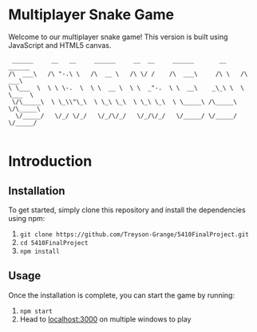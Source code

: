 # Multiplayer Snake Game

Welcome to our multiplayer snake game! This version is built using JavaScript and HTML5 canvas.
```
 ______     __   __     ______     __  __     ______       __     ______    
/\  ___\   /\ "-.\ \   /\  __ \   /\ \/ /    /\  ___\     /\ \   /\  ___\   
\ \___  \  \ \ \-.  \  \ \  __ \  \ \  _"-.  \ \  __\    _\_\ \  \ \___  \  
 \/\_____\  \ \_\\"\_\  \ \_\ \_\  \ \_\ \_\  \ \_____\ /\_____\  \/\_____\ 
  \/_____/   \/_/ \/_/   \/_/\/_/   \/_/\/_/   \/_____/ \/_____/   \/_____/ 
                                                                            
```
# Introduction

## Installation

To get started, simply clone this repository and install the dependencies using npm:


1. `git clone https://github.com/Treyson-Grange/5410FinalProject.git`
2. `cd 5410FinalProject`
3. `npm install`

## Usage

Once the installation is complete, you can start the game by running:

1. `npm start`
2. Head to [localhost:3000](localhost:3000) on multiple windows to play